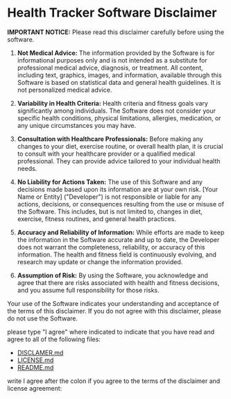 # **Health Tracker Software Disclaimer**

**IMPORTANT NOTICE:** Please read this disclaimer carefully before using the software.

1. **Not Medical Advice:** The information provided by the Software is for informational purposes only and is not intended as a substitute for professional medical advice, diagnosis, or treatment. All content, including text, graphics, images, and information, available through this Software is based on statistical data and general health guidelines. It is not personalized medical advice.

2. **Variability in Health Criteria:** Health criteria and fitness goals vary significantly among individuals. The Software does not consider your specific health conditions, physical limitations, allergies, medication, or any unique circumstances you may have.

3. **Consultation with Healthcare Professionals:** Before making any changes to your diet, exercise routine, or overall health plan, it is crucial to consult with your healthcare provider or a qualified medical professional. They can provide advice tailored to your individual health needs.

4. **No Liability for Actions Taken:** The use of this Software and any decisions made based upon its information are at your own risk. [Your Name or Entity] ("Developer") is not responsible or liable for any actions, decisions, or consequences resulting from the use or misuse of the Software. This includes, but is not limited to, changes in diet, exercise, fitness routines, and general health practices.

5. **Accuracy and Reliability of Information:** While efforts are made to keep the information in the Software accurate and up to date, the Developer does not warrant the completeness, reliability, or accuracy of this information. The health and fitness field is continuously evolving, and research may update or change the information provided.

6. **Assumption of Risk:** By using the Software, you acknowledge and agree that there are risks associated with health and fitness decisions, and you assume full responsibility for those risks.

Your use of the Software indicates your understanding and acceptance of the terms of this disclaimer. If you do not agree with this disclaimer, please do not use the Software.

please type "I agree" where indicated to indicate that you have read and agree to all of the following files:

- [DISCLAMER.md](documentation/DISCLAMER.md)
- [LICENSE.md](documentation/LICENSE.md)
- [README.md](README.md)

write I agree after the colon if you agree to the terms of the disclaimer and license agreement:
